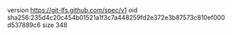 version https://git-lfs.github.com/spec/v1
oid sha256:235d4c20c454b01521a1f3c7a448259fd2e372e3b87573c810ef000d537889c6
size 348
